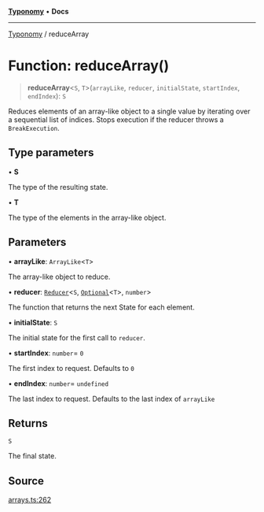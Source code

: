 [**Typonomy**](../README.md) • **Docs**

***

[Typonomy](../globals.md) / reduceArray

# Function: reduceArray()

> **reduceArray**\<`S`, `T`\>(`arrayLike`, `reducer`, `initialState`, `startIndex`, `endIndex`): `S`

Reduces elements of an array-like object to a single value by iterating over a sequential list of indices.
Stops execution if the reducer throws a `BreakExecution`.

## Type parameters

• **S**

The type of the resulting state.

• **T**

The type of the elements in the array-like object.

## Parameters

• **arrayLike**: `ArrayLike`\<`T`\>

The array-like object to reduce.

• **reducer**: [`Reducer`](../type-aliases/Reducer.md)\<`S`, [`Optional`](../type-aliases/Optional.md)\<`T`\>, `number`\>

The function that returns the next State for each element.

• **initialState**: `S`

The initial state for the first call to `reducer`.

• **startIndex**: `number`= `0`

The first index to request. Defaults to `0`

• **endIndex**: `number`= `undefined`

The last index to request. Defaults to the last index of `arrayLike`

## Returns

`S`

The final state.

## Source

[arrays.ts:262](https://github.com/softcraft-development/typonomy/blob/862c1ddee53805e60a02ad4f6ec1cd71d6a929be/src/arrays.ts#L262)
